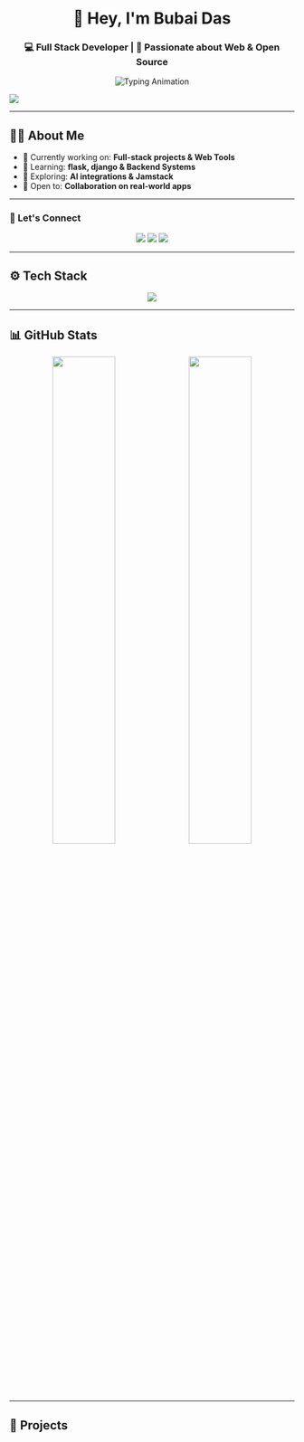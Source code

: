 <!-- GitHub Profile README for coded-by-bubai -->

<h1 align="center">👋 Hey, I'm Bubai Das</h1>
<h3 align="center">💻 Full Stack Developer | 🚀 Passionate about Web & Open Source</h3>

<p align="center">
  <img src="https://readme-typing-svg.demolab.com?font=Fira+Code&duration=2500&pause=1000&center=true&vCenter=true&width=500&lines=Welcome+to+my+GitHub!;Building+cool+things+with+code;Loving+clean+architecture+and+UI%2FUX" alt="Typing Animation" />
</p>


<p align="left">
  <img src="https://komarev.com/ghpvc/?username=coded-by-bubai&label=Profile%20views&color=0e75b6&style=flat" />
</p>

---
## 👨‍💻 About Me

- 🔭 Currently working on: **Full-stack projects & Web Tools**
- 🌱 Learning: **flask, django & Backend Systems**
- 🧠 Exploring: **AI integrations & Jamstack**
- 🤝 Open to: **Collaboration on real-world apps**

---

### 📌 Let's Connect

<p align="center">
  <a href="https://www.linkedin.com/in/bubai-das-22a759342" target="_blank"><img src="https://img.shields.io/badge/-LinkedIn-0077B5?style=flat&logo=linkedin&logoColor=white"/></a>
  <a href="mailto:your.email@example.com"><img src="https://img.shields.io/badge/-Email-D14836?style=flat&logo=gmail&logoColor=white"/></a>
  <a href="https://your-portfolio.com" target="_blank"><img src="https://img.shields.io/badge/-Portfolio-000000?style=flat&logo=firefox&logoColor=white"/></a>
</p>

---

## ⚙️ Tech Stack

<p align="center">
  <img src="https://skillicons.dev/icons?i=html,css,js,java,c,python,flask,git,github,vscode" />
</p>

---

## 📊 GitHub Stats

<p align="center">
  <img src="https://github-readme-stats.vercel.app/api?username=coded-by-bubai&show_icons=true&theme=tokyonight&border_radius=10" width="47%" />
  <img src="https://github-readme-streak-stats.herokuapp.com?user=coded-by-bubai&theme=tokyonight&hide_border=10" width="47%" />
</p>

---

## 🚀 Projects

<p align="left">
  <!-- REPO-CARDS:START -->
<!-- REPO-CARDS:END -->
</p>
